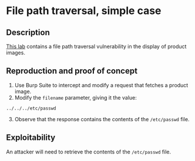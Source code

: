 # File path traversal, simple case

## Description

[This lab](https://portswigger.net/web-security/file-path-traversal/lab-simple) contains a file path traversal vulnerability in the display of product images.

## Reproduction and proof of concept

1. Use Burp Suite to intercept and modify a request that fetches a product image.
2. Modify the ``filename`` parameter, giving it the value:

```text
../../../etc/passwd
```

3. Observe that the response contains the contents of the ``/etc/passwd`` file.

## Exploitability

An attacker will need to retrieve the contents of the `/etc/passwd` file.
